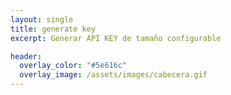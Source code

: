 ```yaml
---
layout: single
title: generate key
excerpt: Generar API KEY de tamaño configurable

header:
  overlay_color: "#5e616c"
  overlay_image: /assets/images/cabecera.gif
---
```


<script src="https://gist.github.com/crakernano/fea962dac721a99bde98e1380a384d44.js"></script>